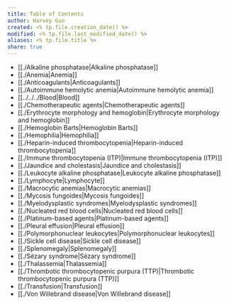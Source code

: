 ```yaml
---
title: Table of Contents
author: Harvey Guo
created: <% tp.file.creation_date() %>
modified: <% tp.file.last_modified_date() %>
aliases: <% tp.file.title %>
share: true
---
```

- [[./Alkaline phosphatase|Alkaline phosphatase]]
- [[./Anemia|Anemia]]
- [[./Anticoagulants|Anticoagulants]]
- [[./Autoimmune hemolytic anemia|Autoimmune hemolytic anemia]]
- [[../../../Blood|Blood]]
- [[./Chemotherapeutic agents|Chemotherapeutic agents]]
- [[./Erythrocyte morphology and hemoglobin|Erythrocyte morphology and hemoglobin]]
- [[./Hemoglobin Barts|Hemoglobin Barts]]
- [[./Hemophilia|Hemophilia]]
- [[./Heparin-induced thrombocytopenia|Heparin-induced thrombocytopenia]]
- [[./Immune thrombocytopenia (ITP)|Immune thrombocytopenia (ITP)]]
- [[./Jaundice and cholestasis|Jaundice and cholestasis]]
- [[./Leukocyte alkaline phosphatase|Leukocyte alkaline phosphatase]]
- [[./Lymphocyte|Lymphocyte]]
- [[./Macrocytic anemias|Macrocytic anemias]]
- [[./Mycosis fungoides|Mycosis fungoides]]
- [[./Myelodysplastic syndromes|Myelodysplastic syndromes]]
- [[./Nucleated red blood cells|Nucleated red blood cells]]
- [[./Platinum-based agents|Platinum-based agents]]
- [[./Pleural effusion|Pleural effusion]]
- [[./Polymorphonuclear leukocytes|Polymorphonuclear leukocytes]]
- [[./Sickle cell disease|Sickle cell disease]]
- [[./Splenomegaly|Splenomegaly]]
- [[./Sézary syndrome|Sézary syndrome]]
- [[./Thalassemia|Thalassemia]]
- [[./Thrombotic thrombocytopenic purpura (TTP)|Thrombotic thrombocytopenic purpura (TTP)]]
- [[./Transfusion|Transfusion]]
- [[./Von Willebrand disease|Von Willebrand disease]]


